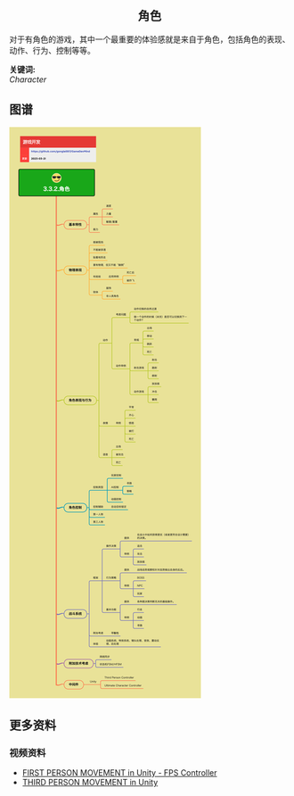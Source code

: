 <h2 align="center">角色</h2>
<p>
对于有角色的游戏，其中一个最重要的体验感就是来自于角色，包括角色的表现、动作、行为、控制等等。
</p>

**关键词:**<br/>
*Character*

## 图谱
![图片加载中...](../../exports/3.3.2.角色.png?raw=true)

## 更多资料
### 视频资料
* [FIRST PERSON MOVEMENT in Unity - FPS Controller](https://www.youtube.com/watch?v=_QajrabyTJc)
* [THIRD PERSON MOVEMENT in Unity](https://www.youtube.com/watch?v=4HpC--2iowE)